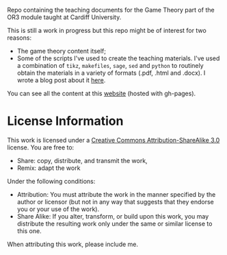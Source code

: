 Repo containing the teaching documents for the Game Theory part of the OR3 module taught at Cardiff University.

This is still a work in progress but this repo might be of interest for two reasons:

- The game theory content itself;
- Some of the scripts I've used to create the teaching materials. I've used a combination of `tikz`, `makefiles`, `sage`, `sed` and `python` to routinely obtain the materials in a variety of formats (.pdf, .html and .docx). I wrote a blog post about it [here](http://goo.gl/usxfF).

You can see all the content at this [website](http://drvinceknight.github.io/Year_3_game_theory_course/) (hosted with gh-pages).


# License Information

This work is licensed under a [Creative Commons Attribution-ShareAlike 3.0](http://creativecommons.org/licenses/by-sa/3.0/us/) license.  You are free to:

* Share: copy, distribute, and transmit the work,
* Remix: adapt the work

Under the following conditions:

* Attribution: You must attribute the work in the manner specified by the author or licensor (but not in any way that suggests that they endorse you or your use of the work).
* Share Alike: If you alter, transform, or build upon this work, you may distribute the resulting work only under the same or similar license to this one.

When attributing this work, please include me.
